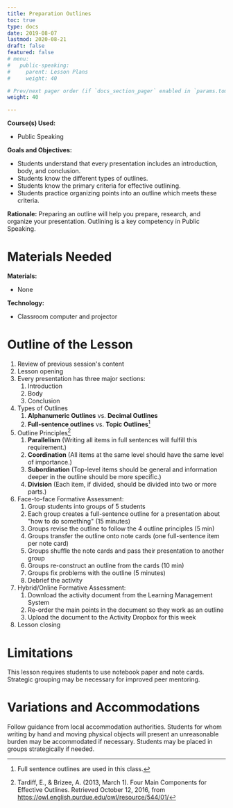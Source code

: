 ```yaml
---
title: Preparation Outlines
toc: true
type: docs
date: 2019-08-07
lastmod: 2020-08-21
draft: false
featured: false
# menu:
#   public-speaking:
#     parent: Lesson Plans
#     weight: 40

# Prev/next pager order (if `docs_section_pager` enabled in `params.toml`)
weight: 40

---
```


**Course(s) Used:**

* Public Speaking

**Goals and Objectives:**

* Students understand that every presentation includes an introduction, body, and conclusion.
* Students know the different types of outlines.
* Students know the primary criteria for effective outlining.
* Students practice organizing points into an outline which meets these criteria.

**Rationale:** Preparing an outline will help you prepare, research, and organize your presentation. Outlining is a key competency in Public Speaking.


# Materials Needed

**Materials:**

* None

**Technology:**

* Classroom computer and projector

# Outline of the Lesson

1.  Review of previous session's content
2.  Lesson opening
3.  Every presentation has three major sections:
    1.  Introduction
    2.  Body
    3.  Conclusion
4.  Types of Outlines
    1.  **Alphanumeric Outlines** vs. **Decimal Outlines**
    2.  **Full-sentence outlines** vs. **Topic Outlines**[^full-sentences-used]
5.  Outline Principles[^tardiff-brizee-2013-FourMain]
    1.  **Parallelism** (Writing all items in full sentences will fulfill this requirement.)
    2.  **Coordination** (All items at the same level should have the same level of importance.)
    3.  **Subordination** (Top-level items should be general and information deeper in the outline should be more specific.)
    4.  **Division** (Each item, if divided, should be divided into two or more parts.)
6.  Face-to-face Formative Assessment:
    1.  Group students into groups of 5 students
    2.  Each group creates a full-sentence outline for a presentation about "how to do something" (15 minutes)
    3.  Groups revise the outline to follow the 4 outline principles (5 min)
    4.  Groups transfer the outline onto note cards (one full-sentence item per note card)
    5.  Groups shuffle the note cards and pass their presentation to another group
    6.  Groups re-construct an outline from the cards (10 min)
    7.  Groups fix problems with the outline (5 minutes)
    8. Debrief the activity
7.  Hybrid/Online Formative Assessment:
    1.  Download the activity document from the Learning Management System
    2.  Re-order the main points in the document so they work as an outline
    3.  Upload the document to the Activity Dropbox for this week
8.  Lesson closing

# Limitations

This lesson requires students to use notebook paper and note cards.
Strategic grouping may be necessary for improved peer mentoring.

<!--
# Debrief
-->

# Variations and Accommodations

Follow guidance from local accommodation authorities.
Students for whom writing by hand and moving physical objects will present an unreasonable burden may be accommodated if necessary.
Students may be placed in groups strategically if needed.

<!-- End Notes -->
[^full-sentences-used]: Full sentence outlines are used in this class.
[^tardiff-brizee-2013-FourMain]: Tardiff, E., & Brizee, A. (2013, March 1). Four Main Components for Effective Outlines. Retrieved October 12, 2016, from https://owl.english.purdue.edu/owl/resource/544/01/

<!-- Previous Versions:

   v#   | Date       | Modifications
  ------|------------|:-----------------
  v0.03 | 2020-08-21 | updated format, and for Canvas. Added formative assessment
  v0.02 | 2019-08-07 | Changes for Hugo Compatibility
  v0.01 | 2017-03-09 | Corrected link in footnote
  v0.00 |          - | Initial Version

-->
